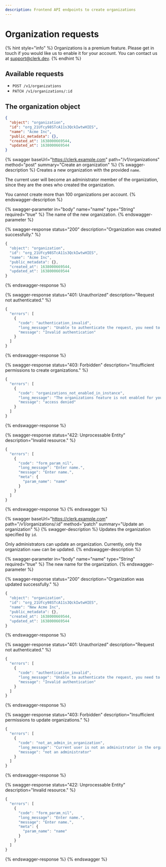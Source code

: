 ```yaml
---
description: Frontend API endpoints to create organizations
---
```


# Organization requests

{% hint style="info" %}
Organizations is a premium feature. Please get in touch if you would like us to enable it for your account. You can contact us at [support@clerk.dev](mailto:support@clerk.dev).
{% endhint %}

## Available requests

* `POST /v1/organizations`
* `PATCH /v1/organizations/:id`

## The organization object

```json
{
  "object": "organization",
  "id": "org_21Ufcy98STcA11s3QckIwtwHIES",
  "name": "Acme Inc",
  "public_metadata": {},
  "created_at": 1638000669544,
  "updated_at": 1638000669544
}
```

{% swagger baseUrl="https://clerk.example.com" path="/v1/organizations" method="post" summary="Create an organization" %}
{% swagger-description %}
Creates a new organization with the provided `name`.&#x20;

The current user will become an administrator member of the organization, since they are the ones who created the organization.

You cannot create more than 100 organizations per account.
{% endswagger-description %}

{% swagger-parameter in="body" name="name" type="String" required="true" %}
The name of the new organization.
{% endswagger-parameter %}

{% swagger-response status="200" description="Organization was created successfully." %}
```javascript
{
  "object": "organization",
  "id": "org_21Ufcy98STcA11s3QckIwtwHIES",
  "name": "Acme Inc",
  "public_metadata": {},
  "created_at": 1638000669544,
  "updated_at": 1638000669544
}
```
{% endswagger-response %}

{% swagger-response status="401: Unauthorized" description="Request not authenticated." %}
```javascript
{
  "errors": [
    {
      "code": "authentication_invalid",
      "long_message": "Unable to authenticate the request, you need to supply an active session",
      "message": "Invalid authentication"
    }
  ]
}
```
{% endswagger-response %}

{% swagger-response status="403: Forbidden" description="Insufficient permissions to create organizations." %}
```javascript
{
  "errors": [
    {
      "code": "organizations_not_enabled_in_instance",
      "long_message": "The organizations feature is not enabled for your instance. If you want to try it out, contact us at support@clerk.dev.",
      "message": "access denied"
    }
  ]
}
```
{% endswagger-response %}

{% swagger-response status="422: Unprocessable Entity" description="Invalid resource." %}
```javascript
{
  "errors": [
    {
      "code": "form_param_nil",
      "long_message": "Enter name.",
      "message": "Enter name.",
      "meta": {
        "param_name": "name"
      }
    }
  ]
}
```
{% endswagger-response %}
{% endswagger %}

{% swagger baseUrl="https://clerk.example.com" path="/v1/organizations/:id" method="patch" summary="Update an organization" %}
{% swagger-description %}
Updates the organization specified by `id`.

Only administrators can update an organization. Currently, only the organization `name` can be updated.
{% endswagger-description %}

{% swagger-parameter in="body" name="name" type="String" required="true" %}
The new name for the organization.
{% endswagger-parameter %}

{% swagger-response status="200" description="Organization was updated successfully." %}
```javascript
{
  "object": "organization",
  "id": "org_21Ufcy98STcA11s3QckIwtwHIES",
  "name": "New Acme Inc",
  "public_metadata": {},
  "created_at": 1638000669544,
  "updated_at": 1638000669544
}
```
{% endswagger-response %}

{% swagger-response status="401: Unauthorized" description="Request not authenticated." %}
```javascript
{
  "errors": [
    {
      "code": "authentication_invalid",
      "long_message": "Unable to authenticate the request, you need to supply an active session",
      "message": "Invalid authentication"
    }
  ]
}
```
{% endswagger-response %}

{% swagger-response status="403: Forbidden" description="Insufficient permissions to update organizations." %}
```javascript
{
  "errors": [
    {
      "code": "not_an_admin_in_organization",
      "long_message": "Current user is not an administrator in the organization. Only administrators can perform this action.",
      "message": "not an administrator"
    }
  ]
}
```
{% endswagger-response %}

{% swagger-response status="422: Unprocessable Entity" description="Invalid resource." %}
```javascript
{
  "errors": [
    {
      "code": "form_param_nil",
      "long_message": "Enter name.",
      "message": "Enter name.",
      "meta": {
        "param_name": "name"
      }
    }
  ]
}
```
{% endswagger-response %}
{% endswagger %}

